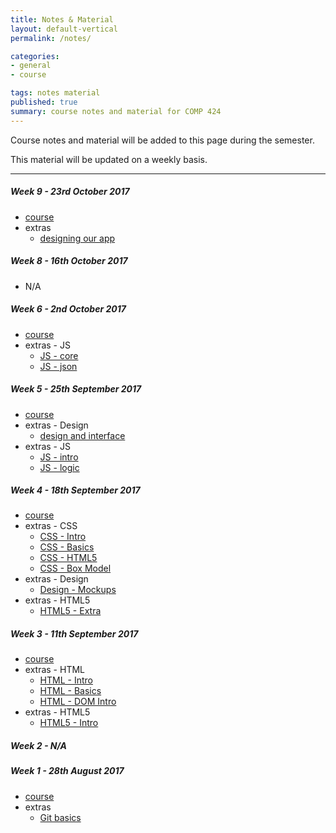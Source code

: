 ```yaml
---
title: Notes & Material
layout: default-vertical
permalink: /notes/

categories:
- general
- course

tags: notes material
published: true
summary: course notes and material for COMP 424
---
```


Course notes and material will be added to this page during the semester.

This material will be updated on a weekly basis.

***

<!--

##### Week 14 - 24th April 2017
  * extras - final report outline
    * [Spring 2017 Final Report Outline](/assets/docs/extras/2017/spring/comp424-final-report-outline-2017.pdf)

##### Week 13 - 17th April 2017
  * [course](/assets/docs/Comp424-week13.pdf)
  * extras - final report outline
    * [Spring 2017 Final Report Outline](/assets/docs/extras/2017/spring/comp424-final-report-outline-2017.pdf)
  * extras - Node.js, Express, MongoDB &c.
    * [Node.js - outline](/assets/docs/extras/2017/spring/nodejs-mongo-etc/nodejs-outline.pdf)
    * [Node.js & Express - outline](/assets/docs/extras/2017/spring/nodejs-mongo-etc/nodejs-express-outline.pdf)
    * [Node.js & MongoDB - outline](/assets/docs/extras/2017/spring/nodejs-mongo-etc/nodejs-mongo-outline.pdf)
  * extras - OAuth 2.0
    * [OAuth 2.0 & Google APIs](/assets/docs/extras/2017/spring/google-apis-overview.pdf)
  * extras - React
    * [JSX - intro](/assets/docs/extras/2017/spring/react/jsx-intro.pdf)
    * [React - intro](/assets/docs/extras/2017/spring/react/react-proofs.pdf)

##### Week 12 - 10th April 2017
  * [course](/assets/docs/Comp424-week12.pdf)
  * extras - final report outline
    * [Spring 2017 Final Report Outline](/assets/docs/extras/2017/spring/comp424-final-report-outline-2017.pdf)
  * extras - JS
    * [JS - Intro](/assets/docs/extras/2017/spring/js/js-intro.pdf)
    * [JS - Core](/assets/docs/extras/2017/spring/js/js-core.pdf)
    * [JS - Logic](/assets/docs/extras/2017/spring/js/js-logic.pdf)
    * [JS - JSON](/assets/docs/extras/2017/spring/js/js-json.pdf)

##### Week 11 - 3rd April 2017
  * [course](/assets/docs/Comp424-week11.pdf)
    * [HTML5 - Extra](/assets/docs/extras/2017/spring/html5/html5-extra.pdf)
  * extras - full notes - CSS
    * [CSS - Intro](/assets/docs/extras/2017/spring/css/css-intro.pdf)
    * [CSS - Basics](/assets/docs/extras/2017/spring/css/css-basics.pdf)
    * [CSS - HTML5](/assets/docs/extras/2017/spring/css/css-html5.pdf)
    * [CSS - Box Model](/assets/docs/extras/2017/spring/css/css-box-model.pdf)

##### Week 10 - 27th March 2017
  * [course](/assets/docs/Comp424-week10.pdf)
  * extras
    * [design and information architecture](/assets/docs/extras/2017/spring/design-information-architecture.pdf)

##### Week 9 - 20th March 2017
  * [course](/assets/docs/Comp424-week9.pdf)
  * extras
    * [designing our app](/assets/docs/extras/2017/spring/design-our-app.pdf)

##### Week 8 - 13th March 2017
  * [course](/assets/docs/Comp424-week8.pdf)

-->

##### Week 9 - 23rd October 2017
  * [course](/assets/docs/2017/Comp424-week9.pdf)
  * extras
    * [designing our app](/assets/docs/extras/2017/fall/design/design-our-app.pdf)

##### Week 8 - 16th October 2017
  * N/A

##### Week 6 - 2nd October 2017
  * [course](/assets/docs/2017/Comp424-week6.pdf)
  * extras - JS
    * [JS - core](/assets/docs/extras/2017/fall/js/js-core.pdf)
    * [JS - json](/assets/docs/extras/2017/fall/js/js-json.pdf)

##### Week 5 - 25th September 2017
  * [course](/assets/docs/2017/Comp424-week5.pdf)
  * extras - Design
    * [design and interface](/assets/docs/extras/2017/fall/design/design-interface-intro.pdf)
  * extras - JS
    * [JS - intro](/assets/docs/extras/2017/fall/js/js-intro.pdf)
    * [JS - logic](/assets/docs/extras/2017/fall/js/js-logic.pdf)

##### Week 4 - 18th September 2017
  * [course](/assets/docs/2017/Comp424-week4.pdf)
  * extras - CSS
    * [CSS - Intro](/assets/docs/extras/2017/fall/css/css-intro.pdf)
    * [CSS - Basics](/assets/docs/extras/2017/fall/css/css-basics.pdf)
    * [CSS - HTML5](/assets/docs/extras/2017/fall/css/css-html5.pdf)
    * [CSS - Box Model](/assets/docs/extras/2017/fall/css/css-box-model.pdf)
  * extras - Design
    * [Design - Mockups](/assets/docs/extras/2017/fall/design/design-mockups.pdf)
  * extras - HTML5
    * [HTML5 - Extra](/assets/docs/extras/2017/fall/html5/html5-extra.pdf)

##### Week 3 - 11th September 2017
  * [course](/assets/docs/2017/Comp424-week3.pdf)
  * extras - HTML
    * [HTML - Intro](/assets/docs/extras/2017/fall/html/html-intro.pdf)
    * [HTML - Basics](/assets/docs/extras/2017/fall/html/html-basics.pdf)
    * [HTML - DOM Intro](/assets/docs/extras/2017/fall/html/html-dom-intro.pdf)
  * extras - HTML5
    * [HTML5 - Intro](/assets/docs/extras/2017/fall/html5/html5-intro.pdf)

##### Week 2 - N/A

##### Week 1 - 28th August 2017
  * [course](/assets/docs/2017/Comp424-week1.pdf)
  * extras
    * [Git basics](/assets/docs/extras/2017/fall/git-basics.pdf)
